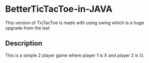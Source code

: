 # BetterTicTacToe-in-JAVA

This version of TicTacToe is made with using swing which is a huge upgrade from the last

## Description

This is a simple 2 player game where player 1 is X and player 2 is O. 
